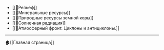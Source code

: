 - [[📒Рельеф]]
- [[📒Минеральные ресурсы]]
- [[📒Природные ресурсы земной коры]]
- [[📒Солнечная радиация]]
- [[📒Атмосферный фронт. Циклоны и антициклоны.]]
---
🏠[[Главная страница]]